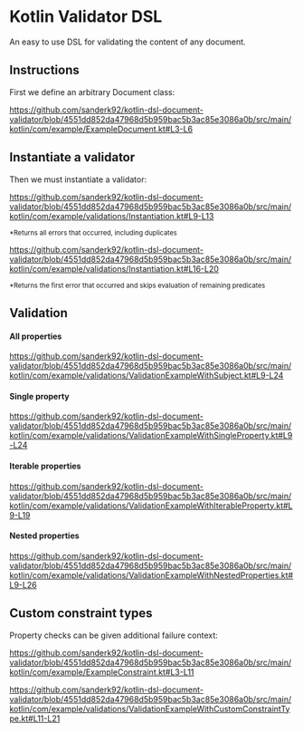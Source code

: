 # Kotlin Validator DSL
An easy to use DSL for validating the content of any document.

## Instructions

First we define an arbitrary Document class:

https://github.com/sanderk92/kotlin-dsl-document-validator/blob/4551dd852da47968d5b959bac5b3ac85e3086a0b/src/main/kotlin/com/example/ExampleDocument.kt#L3-L6

## Instantiate a validator

Then we must instantiate a validator:

https://github.com/sanderk92/kotlin-dsl-document-validator/blob/4551dd852da47968d5b959bac5b3ac85e3086a0b/src/main/kotlin/com/example/validations/Instantiation.kt#L9-L13

<sup>*Returns all errors that occurred, including duplicates<sup>

https://github.com/sanderk92/kotlin-dsl-document-validator/blob/4551dd852da47968d5b959bac5b3ac85e3086a0b/src/main/kotlin/com/example/validations/Instantiation.kt#L16-L20

<sup>*Returns the first error that occurred and skips evaluation of remaining predicates<sup>

## Validation

#### All properties

https://github.com/sanderk92/kotlin-dsl-document-validator/blob/4551dd852da47968d5b959bac5b3ac85e3086a0b/src/main/kotlin/com/example/validations/ValidationExampleWithSubject.kt#L9-L24

#### Single property

https://github.com/sanderk92/kotlin-dsl-document-validator/blob/4551dd852da47968d5b959bac5b3ac85e3086a0b/src/main/kotlin/com/example/validations/ValidationExampleWithSingleProperty.kt#L9-L24

#### Iterable properties

https://github.com/sanderk92/kotlin-dsl-document-validator/blob/4551dd852da47968d5b959bac5b3ac85e3086a0b/src/main/kotlin/com/example/validations/ValidationExampleWithIterableProperty.kt#L9-L19

#### Nested properties

https://github.com/sanderk92/kotlin-dsl-document-validator/blob/4551dd852da47968d5b959bac5b3ac85e3086a0b/src/main/kotlin/com/example/validations/ValidationExampleWithNestedProperties.kt#L9-L26

## Custom constraint types

Property checks can be given additional failure context:

https://github.com/sanderk92/kotlin-dsl-document-validator/blob/4551dd852da47968d5b959bac5b3ac85e3086a0b/src/main/kotlin/com/example/ExampleConstraint.kt#L3-L11

https://github.com/sanderk92/kotlin-dsl-document-validator/blob/4551dd852da47968d5b959bac5b3ac85e3086a0b/src/main/kotlin/com/example/validations/ValidationExampleWithCustomConstraintType.kt#L11-L21
